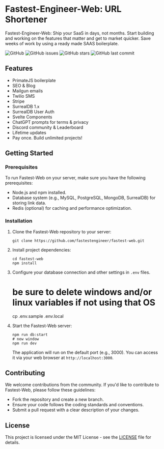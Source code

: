 # Fastest-Engineer-Web: URL Shortener

Fastest-Engineer-Web: Ship your SaaS in days, not months. Start building and working on the features that matter and get to market quicker. Save weeks of work by using a ready made SAAS boilerplate.

![GitHub](https://img.shields.io/github/license/profullstack/hynt-web)
![GitHub issues](https://img.shields.io/github/issues/profullstack/hynt-web)
![GitHub stars](https://img.shields.io/github/stars/profullstack/hynt-web)
![GitHub last commit](https://img.shields.io/github/last-commit/profullstack/hynt-web)

## Features

- PrimateJS boilerplate
- SEO & Blog
- Mailgun emails
- Twilio SMS
- Stripe
- SurrealDB 1.x
- SurrealDB User Auth
- Svelte Components
- ChatGPT prompts for terms & privacy
- Discord community & Leaderboard
- Lifetime updates
- Pay once. Build unlimited projects!

## Getting Started

### Prerequisites

To run Fastest-Web on your server, make sure you have the following prerequisites:

- Node.js and npm installed.
- Database system (e.g., MySQL, PostgreSQL, MongoDB, SurrealDB) for storing link data.
- Redis (optional) for caching and performance optimization.

### Installation

1. Clone the Fastest-Web repository to your server:

   ```shell
   git clone https://github.com/fastestengineer/fastest-web.git
   ```

2. Install project dependencies:

   ```shell
   cd fastest-web
   npm install
   ```

3. Configure your database connection and other settings in `.env` files.

   # be sure to delete windows and/or linux variables if not using that OS

   cp .env.sample .env.local

4. Start the Fastest-Web server:

   ```shell
   npm run db:start
   # new window
   npm run dev
   ```

   The application will run on the default port (e.g., 3000). You can access it via your web browser at `http://localhost:3000`.

## Contributing

We welcome contributions from the community. If you'd like to contribute to Fastest-Web, please follow these guidelines:

- Fork the repository and create a new branch.
- Ensure your code follows the coding standards and conventions.
- Submit a pull request with a clear description of your changes.

## License

This project is licensed under the MIT License - see the [LICENSE](LICENSE) file for details.
